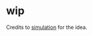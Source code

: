 # wip

Credits to [simulation](https://github.com/FrederikBolding/tx-simulation-snap/blob/main/packages/snap/src/lib/tokens/erc721.ts) for the idea.
